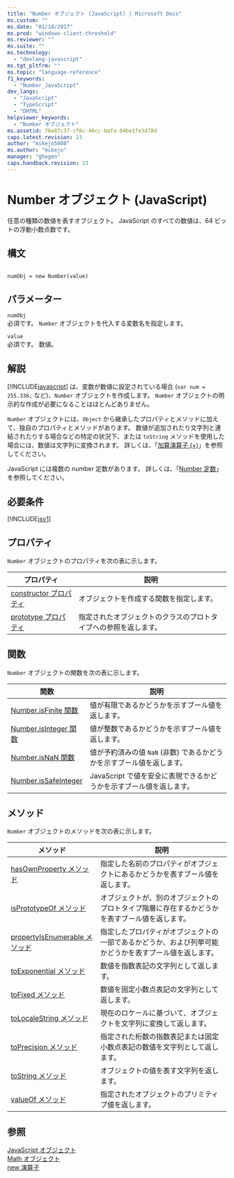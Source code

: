 ```yaml
---
title: "Number オブジェクト (JavaScript) | Microsoft Docs"
ms.custom: ""
ms.date: "01/18/2017"
ms.prod: "windows-client-threshold"
ms.reviewer: ""
ms.suite: ""
ms.technology: 
  - "devlang-javascript"
ms.tgt_pltfrm: ""
ms.topic: "language-reference"
f1_keywords: 
  - "Number_JavaScript"
dev_langs: 
  - "JavaScript"
  - "TypeScript"
  - "DHTML"
helpviewer_keywords: 
  - "Number オブジェクト"
ms.assetid: 76e87c37-cf6c-46cc-bafa-04be1fe3d78d
caps.latest.revision: 23
author: "mikejo5000"
ms.author: "mikejo"
manager: "ghogen"
caps.handback.revision: 23
---
```

# Number オブジェクト (JavaScript)
任意の種類の数値を表すオブジェクト。  JavaScript のすべての数値は、64 ビットの浮動小数点数です。  
  
## 構文  
  
```  
  
numObj = new Number(value)  
```  
  
## パラメーター  
 `numObj`  
 必須です。  `Number` オブジェクトを代入する変数名を指定します。  
  
 `value`  
 必須です。  数値。  
  
## 解説  
 [!INCLUDE[javascript](../../javascript/includes/javascript-md.md)] は、変数が数値に設定されている場合 \(`var num = 255.336;` など\)、`Number` オブジェクトを作成します。  `Number` オブジェクトの明示的な作成が必要になることはほとんどありません。  
  
 `Number` オブジェクトには、`Object` から継承したプロパティとメソッドに加えて、独自のプロパティとメソッドがあります。  数値が追加されたり文字列と連結されたりする場合などの特定の状況下、または `toString` メソッドを使用した場合には、数値は文字列に変換されます。  詳しくは、「[加算演算子 \(\+\)](../../javascript/reference/addition-operator-decrement-javascript.md)」を参照してください。  
  
 JavaScript には複数の number 定数があります。  詳しくは、「[Number 定数](../../javascript/reference/number-constants-javascript.md)」を参照してください。  
  
## 必要条件  
 [!INCLUDE[jsv1](../../javascript/misc/includes/jsv1-md.md)]  
  
## プロパティ  
 `Number`  オブジェクトのプロパティを次の表に示します。  
  
|プロパティ|説明|  
|-----------|--------|  
|[constructor プロパティ](../../javascript/reference/constructor-property-object-javascript.md)|オブジェクトを作成する関数を指定します。|  
|[prototype プロパティ](../../javascript/reference/prototype-property-object-javascript.md)|指定されたオブジェクトのクラスのプロトタイプへの参照を返します。|  
  
## 関数  
 `Number`  オブジェクトの関数を次の表に示します。  
  
|関数|説明|  
|--------|--------|  
|[Number.isFinite 関数](../../javascript/reference/number-isfinite-function-number-javascript.md)|値が有限であるかどうかを示すブール値を返します。|  
|[Number.isInteger 関数](../../javascript/reference/number-isinteger-function-number-javascript.md)|値が整数であるかどうかを示すブール値を返します。|  
|[Number.isNaN 関数](../../javascript/reference/number-isnan-function-number-javascript.md)|値が予約済みの値 `NaN` \(非数\) であるかどうかを示すブール値を返します。|  
|[Number.isSafeInteger](../../javascript/reference/number-issafeinteger-number-javascript.md)|JavaScript で値を安全に表現できるかどうかを示すブール値を返します。|  
  
## メソッド  
 `Number`  オブジェクトのメソッドを次の表に示します。  
  
|メソッド|説明|  
|----------|--------|  
|[hasOwnProperty メソッド](../../javascript/reference/hasownproperty-method-object-javascript.md)|指定した名前のプロパティがオブジェクトにあるかどうかを表すブール値を返します。|  
|[isPrototypeOf メソッド](../../javascript/reference/isprototypeof-method-object-javascript.md)|オブジェクトが、別のオブジェクトのプロトタイプ階層に存在するかどうかを表すブール値を返します。|  
|[propertyIsEnumerable メソッド](../../javascript/reference/propertyisenumerable-method-object-javascript.md)|指定したプロパティがオブジェクトの一部であるかどうか、および列挙可能かどうかを表すブール値を返します。|  
|[toExponential メソッド](../../javascript/reference/toexponential-method-number-javascript.md)|数値を指数表記の文字列として返します。|  
|[toFixed メソッド](../../javascript/reference/tofixed-method-number-javascript.md)|数値を固定小数点表記の文字列として返します。|  
|[toLocaleString メソッド](../../javascript/reference/tolocalestring-number.md)|現在のロケールに基づいて、オブジェクトを文字列に変換して返します。|  
|[toPrecision メソッド](../../javascript/reference/toprecision-method-number-javascript.md)|指定された桁数の指数表記または固定小数点表記の数値を文字列として返します。|  
|[toString メソッド](../../javascript/reference/tostring-method-object-javascript.md)|オブジェクトの値を表す文字列を返します。|  
|[valueOf メソッド](../../javascript/reference/valueof-method-object-javascript.md)|指定されたオブジェクトのプリミティブ値を返します。|  
  
## 参照  
 [JavaScript オブジェクト](../../javascript/reference/javascript-objects.md)   
 [Math オブジェクト](../../javascript/reference/math-object-javascript.md)   
 [new 演算子](../../javascript/reference/new-operator-decrementjavascript.md)